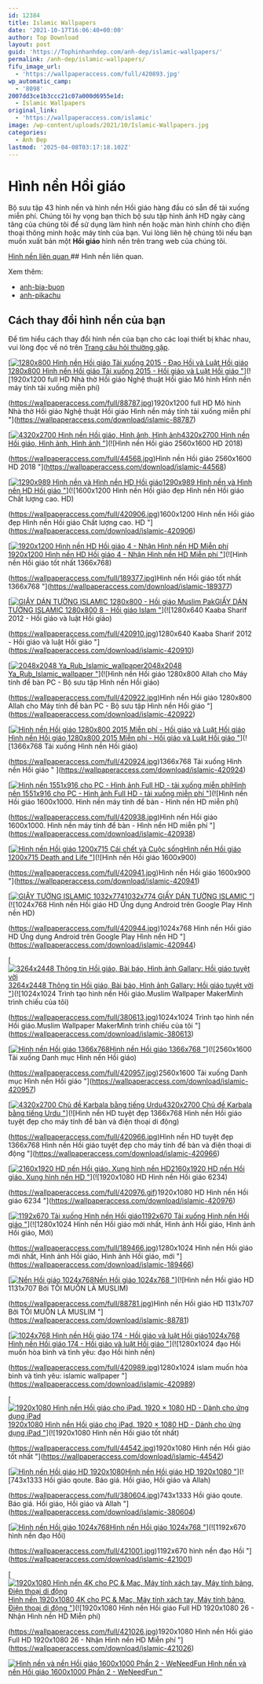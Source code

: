 ```yaml
---
id: 12384
title: Islamic Wallpapers
date: '2021-10-17T16:06:40+00:00'
author: Top Download
layout: post
guid: 'https://Tophinhanhdep.com/anh-dep/islamic-wallpapers/'
permalink: /anh-dep/islamic-wallpapers/
fifu_image_url:
  - 'https://wallpaperaccess.com/full/420893.jpg'
wp_automatic_camp:
  - '8098'
2007dd3ce1b3ccc21c07a000d6955e1d:
  - Islamic Wallpapers
original_link:
  - 'https://wallpaperaccess.com/islamic'
image: /wp-content/uploads/2021/10/Islamic-Wallpapers.jpg
categories:
  - Ảnh Đẹp
lastmod: '2025-04-08T03:17:18.102Z'
---
```

# Hình nền Hồi giáo

Bộ sưu tập 43 hình nền và hình nền Hồi giáo hàng đầu có sẵn để tải xuống miễn phí. Chúng tôi hy vọng bạn thích bộ sưu tập hình ảnh HD ngày càng tăng của chúng tôi để sử dụng làm hình nền hoặc màn hình chính cho điện thoại thông minh hoặc máy tính của bạn. Vui lòng liên hệ chúng tôi nếu bạn muốn xuất bản một **Hồi giáo** hình nền trên trang web của chúng tôi.

[Hình nền liên quan ](#related) ## Hình nền liên quan.

   
 Xem thêm:

   
- [anh-bia-buon](https://tophinhanhdep.com/anh-bia/anh-bia-buon/)
- [anh-pikachu](https://tophinhanhdep.com/anh-anime/anh-pikachu/)

## Cách thay đổi hình nền của bạn

Để tìm hiểu cách thay đổi hình nền của bạn cho các loại thiết bị khác nhau, vui lòng đọc về nó trên [Trang câu hỏi thường gặp](https://tophinhanhdep.com/faq/).

  
[[![1280x800 Hình nền Hồi giáo Tải xuống 2015 - Đạo Hồi và Luật Hồi giáo](https://wallpaperaccess.com/full/420893.jpg)1280x800 Hình nền Hồi giáo Tải xuống 2015 - Hồi giáo và Luật Hồi giáo "](https://wallpaperaccess.com/download/islamic-420893)](![1920x1200 full HD Nhà thờ Hồi giáo Nghệ thuật Hồi giáo Mô hình Hình nền máy tính tải xuống miễn phí)

(https://wallpaperaccess.com/full/88787.jpg)1920x1200 full HD Mô hình Nhà thờ Hồi giáo Nghệ thuật Hồi giáo Hình nền máy tính tải xuống miễn phí "](https://wallpaperaccess.com/download/islamic-88787)

[[![4320x2700 Hình nền Hồi giáo, Hình ảnh, Hình ảnh](https://wallpaperaccess.com/full/420895.jpg)4320x2700 Hình nền Hồi giáo, Hình ảnh, Hình ảnh "](https://wallpaperaccess.com/download/islamic-420895)](![Hình nền Hồi giáo 2560x1600 HD 2018)

(https://wallpaperaccess.com/full/44568.jpg)Hình nền Hồi giáo 2560x1600 HD 2018 "](https://wallpaperaccess.com/download/islamic-44568)

[[![1290x989 Hình nền và Hình nền HD Hồi giáo](https://wallpaperaccess.com/full/380543.jpg)1290x989 Hình nền và Hình nền HD Hồi giáo "](https://wallpaperaccess.com/download/islamic-380543)](![1600x1200 Hình nền Hồi giáo đẹp Hình nền Hồi giáo Chất lượng cao.  HD)

(https://wallpaperaccess.com/full/420906.jpg)1600x1200 Hình nền Hồi giáo đẹp Hình nền Hồi giáo Chất lượng cao. HD "](https://wallpaperaccess.com/download/islamic-420906)

[[![1920x1200 Hình nền HD Hồi giáo 4 - Nhận Hình nền HD Miễn phí](https://wallpaperaccess.com/full/88780.jpg)1920x1200 Hình nền HD Hồi giáo 4 - Nhận Hình nền HD Miễn phí "](https://wallpaperaccess.com/download/islamic-88780)](![Hình nền Hồi giáo tốt nhất 1366x768)

(https://wallpaperaccess.com/full/189377.jpg)Hình nền Hồi giáo tốt nhất 1366x768 "](https://wallpaperaccess.com/download/islamic-189377)

[[![GIẤY DÁN TƯỜNG ISLAMIC 1280x800 - Hồi giáo Muslim Pak](https://wallpaperaccess.com/full/420909.jpg)GIẤY DÁN TƯỜNG ISLAMIC 1280x800 8 - Hồi giáo Islam "](https://wallpaperaccess.com/download/islamic-420909)](![1280x640 Kaaba Sharif 2012 - Hồi giáo và luật Hồi giáo)

(https://wallpaperaccess.com/full/420910.jpg)1280x640 Kaaba Sharif 2012 - Hồi giáo và luật Hồi giáo "](https://wallpaperaccess.com/download/islamic-420910)

[[![2048x2048 Ya_Rub_Islamic_wallpaper](https://wallpaperaccess.com/full/420912.jpg)2048x2048 Ya\_Rub\_Islamic\_wallpaper "](https://wallpaperaccess.com/download/islamic-420912)](![Hình nền Hồi giáo 1280x800 Allah cho Máy tính để bàn PC - Bộ sưu tập Hình nền Hồi giáo)

(https://wallpaperaccess.com/full/420922.jpg)Hình nền Hồi giáo 1280x800 Allah cho Máy tính để bàn PC - Bộ sưu tập Hình nền Hồi giáo "](https://wallpaperaccess.com/download/islamic-420922)

[[![Hình nền Hồi giáo 1280x800 2015 Miễn phí - Hồi giáo và Luật Hồi giáo](https://wallpaperaccess.com/full/345828.jpg)Hình nền Hồi giáo 1280x800 2015 Miễn phí - Hồi giáo và Luật Hồi giáo "](https://wallpaperaccess.com/download/islamic-345828)](![1366x768 Tải xuống Hình nền Hồi giáo)

(https://wallpaperaccess.com/full/420924.jpg)1366x768 Tải xuống Hình nền Hồi giáo " ](https://wallpaperaccess.com/download/islamic-420924)

[[![Hình nền 1551x916 cho PC - Hình ảnh Full HD - tải xuống miễn phí](https://wallpaperaccess.com/full/420933.jpg)Hình nền 1551x916 cho PC - Hình ảnh Full HD - tải xuống miễn phí "](https://wallpaperaccess.com/download/islamic-420933)](![Hình nền Hồi giáo 1600x1000.  Hình nền máy tính để bàn - Hình nền HD miễn phí)

(https://wallpaperaccess.com/full/420938.jpg)Hình nền Hồi giáo 1600x1000. Hình nền máy tính để bàn - Hình nền HD miễn phí "](https://wallpaperaccess.com/download/islamic-420938)

[[![Hình nền Hồi giáo 1200x715 Cái chết và Cuộc sống](https://wallpaperaccess.com/full/420939.jpg)Hình nền Hồi giáo 1200x715 Death and Life "](https://wallpaperaccess.com/download/islamic-420939)](![Hình nền Hồi giáo 1600x900)

(https://wallpaperaccess.com/full/420941.jpg)Hình nền Hồi giáo 1600x900 "](https://wallpaperaccess.com/download/islamic-420941)

[[![GIẤY TƯỜNG ISLAMIC 1032x774](https://wallpaperaccess.com/full/204150.jpg)1032x774 GIẤY DÁN TƯỜNG ISLAMIC "](https://wallpaperaccess.com/download/islamic-204150)](![1024x768 Hình nền Hồi giáo HD Ứng dụng Android trên Google Play Hình nền HD)

(https://wallpaperaccess.com/full/420944.jpg)1024x768 Hình nền Hồi giáo HD Ứng dụng Android trên Google Play Hình nền HD "](https://wallpaperaccess.com/download/islamic-420944)

[[![3264x2448 Thông tin Hồi giáo, Bài báo, Hình ảnh Gallary: Hồi giáo tuyệt vời](https://wallpaperaccess.com/full/420947.jpg)3264x2448 Thông tin Hồi giáo, Bài báo, Hình ảnh Gallary: Hồi giáo tuyệt vời "](https://wallpaperaccess.com/download/islamic-420947)](![1024x1024 Trình tạo hình nền Hồi giáo.Muslim Wallpaper MakerMình trình chiếu của tôi)

(https://wallpaperaccess.com/full/380613.jpg)1024x1024 Trình tạo hình nền Hồi giáo.Muslim Wallpaper MakerMình trình chiếu của tôi "](https://wallpaperaccess.com/download/islamic-380613)

[[![Hình nền Hồi giáo 1366x768](https://wallpaperaccess.com/full/420956.jpg)Hình nền Hồi giáo 1366x768 "](https://wallpaperaccess.com/download/islamic-420956)](![2560x1600 Tải xuống Danh mục Hình nền Hồi giáo)

(https://wallpaperaccess.com/full/420957.jpg)2560x1600 Tải xuống Danh mục Hình nền Hồi giáo "](https://wallpaperaccess.com/download/islamic-420957)

[[![4320x2700 Chủ đề Karbala bằng tiếng Urdu](https://wallpaperaccess.com/full/420964.jpg)4320x2700 Chủ đề Karbala bằng tiếng Urdu "](https://wallpaperaccess.com/download/islamic-420964)](![Hình nền HD tuyệt đẹp 1366x768 Hình nền Hồi giáo tuyệt đẹp cho máy tính để bàn và điện thoại di động)

(https://wallpaperaccess.com/full/420966.jpg)Hình nền HD tuyệt đẹp 1366x768 Hình nền Hồi giáo tuyệt đẹp cho máy tính để bàn và điện thoại di động "](https://wallpaperaccess.com/download/islamic-420966)

[[![2160x1920 HD nền Hồi giáo.  Xung hình nền HD](https://wallpaperaccess.com/full/420973.jpg)2160x1920 HD nền Hồi giáo. Xung hình nền HD "](https://wallpaperaccess.com/download/islamic-420973)](![1920x1080 HD Hình nền Hồi giáo 6234)

(https://wallpaperaccess.com/full/420976.gif)1920x1080 HD Hình nền Hồi giáo 6234 "](https://wallpaperaccess.com/download/islamic-420976)

[[![1192x670 Tải xuống Hình nền Hồi giáo](https://wallpaperaccess.com/full/420978.png)1192x670 Tải xuống Hình nền Hồi giáo "](https://wallpaperaccess.com/download/islamic-420978)](![1280x1024 Hình nền Hồi giáo mới nhất, Hình ảnh Hồi giáo, Hình ảnh Hồi giáo, Mới)

(https://wallpaperaccess.com/full/189466.jpg)1280x1024 Hình nền Hồi giáo mới nhất, Hình ảnh Hồi giáo, Hình ảnh Hồi giáo, mới "](https://wallpaperaccess.com/download/islamic-189466)

[[![Nền Hồi giáo 1024x768](https://wallpaperaccess.com/full/420986.jpg)Nền Hồi giáo 1024x768 "](https://wallpaperaccess.com/download/islamic-420986)](![Hình nền Hồi giáo HD 1131x707 Bởi TÔI MUỐN LÀ MUSLIM)

(https://wallpaperaccess.com/full/88781.jpg)Hình nền Hồi giáo HD 1131x707 Bởi TÔI MUỐN LÀ MUSLIM "](https://wallpaperaccess.com/download/islamic-88781)

[[![1024x768 Hình nền Hồi giáo 174 - Hồi giáo và luật Hồi giáo](https://wallpaperaccess.com/full/420988.jpg)1024x768 Hình nền Hồi giáo 174 - Hồi giáo và luật Hồi giáo "](https://wallpaperaccess.com/download/islamic-420988)](![1280x1024 đạo Hồi muốn hòa bình và tình yêu: đạo Hồi hình nền)

(https://wallpaperaccess.com/full/420989.jpg)1280x1024 islam muốn hòa bình và tình yêu: islamic wallpaper "](https://wallpaperaccess.com/download/islamic-420989)

[[![1920x1080 Hình nền Hồi giáo cho iPad.  1920 × 1080 HD - Dành cho ứng dụng iPad](https://wallpaperaccess.com/full/420990.jpg)1920x1080 Hình nền Hồi giáo cho iPad. 1920 × 1080 HD - Dành cho ứng dụng iPad "](https://wallpaperaccess.com/download/islamic-420990)](![1920x1080 Hình nền Hồi giáo tốt nhất)

(https://wallpaperaccess.com/full/44542.jpg)1920x1080 Hình nền Hồi giáo tốt nhất "](https://wallpaperaccess.com/download/islamic-44542)

[[![Hình nền Hồi giáo HD 1920x1080](https://wallpaperaccess.com/full/420994.jpg)Hình nền Hồi giáo HD 1920x1080 "](https://wallpaperaccess.com/download/islamic-420994)](![743x1333 Hồi giáo qoute.  Báo giá.  Hồi giáo, Hồi giáo và Allah)

(https://wallpaperaccess.com/full/380604.jpg)743x1333 Hồi giáo qoute. Báo giá. Hồi giáo, Hồi giáo và Allah "](https://wallpaperaccess.com/download/islamic-380604)

[[![Hình nền Hồi giáo 1024x768](https://wallpaperaccess.com/full/380668.jpg)Hình nền Hồi giáo 1024x768 "](https://wallpaperaccess.com/download/islamic-380668)](![1192x670 hình nền đạo Hồi)

(https://wallpaperaccess.com/full/421001.jpg)1192x670 hình nền đạo Hồi "](https://wallpaperaccess.com/download/islamic-421001)

[[![1920x1080 Hình nền 4K cho PC & Mac, Máy tính xách tay, Máy tính bảng, Điện thoại di động](https://wallpaperaccess.com/full/421018.jpg)Hình nền 1920x1080 4K cho PC &amp; Mac, Máy tính xách tay, Máy tính bảng, Điện thoại di động "](https://wallpaperaccess.com/download/islamic-421018)](![1920x1080 Hình nền Hồi giáo Full HD 1920x1080 26 - Nhận Hình nền HD Miễn phí)

(https://wallpaperaccess.com/full/421026.jpg)1920x1080 Hình nền Hồi giáo Full HD 1920x1080 26 - Nhận Hình nền HD Miễn phí "](https://wallpaperaccess.com/download/islamic-421026)

[![Hình nền và nền Hồi giáo 1600x1000 Phần 2 - WeNeedFun](https://wallpaperaccess.com/full/421031.jpg) Hình nền và nền Hồi giáo 1600x1000 Phần 2 - WeNeedFun "](https://wallpaperaccess.com/download/islamic-421031)
